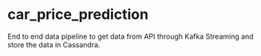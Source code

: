 # car_price_prediction
End to end data pipeline to get data from API through Kafka Streaming and store the data in Cassandra. 
